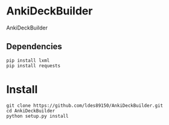# AnkiDeckBuilder
AnkiDeckBuilder

## Dependencies
```
pip install lxml
pip install requests
```

# Install
```
git clone https://github.com/ldes89150/AnkiDeckBuilder.git
cd AnkiDeckBuilder
python setup.py install
```
